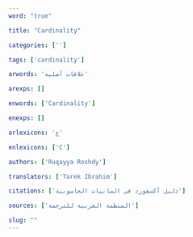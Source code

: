 ```yaml
---
word: "true"

title: "Cardinality"

categories: ['']

tags: ['cardinality']

arwords: 'علاقات أصلية'

arexps: []

enwords: ['Cardinality']

enexps: []

arlexicons: 'ع'

enlexicons: ['C']

authors: ['Ruqayya Roshdy']

translators: ['Tarek Ibrahim']

citations: ['دليل أكسفورد في السانيات الحاسوبية']

sources: ['المنظمة العربية للترجمة']

slug: ""
---
```

